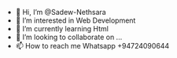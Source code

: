 - 👋 Hi, I’m @Sadew-Nethsara
- 👀 I’m interested in Web Development
- 🌱 I’m currently learning Html
- 💞️ I’m looking to collaborate on ...
- 📫 How to reach me Whatsapp +94724090644

